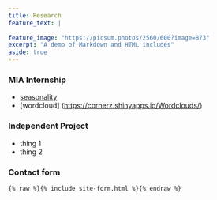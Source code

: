 ```yaml
---
title: Research
feature_text: |
  
feature_image: "https://picsum.photos/2560/600?image=873"
excerpt: "A demo of Markdown and HTML includes"
aside: true
---
```


### MIA Internship
* [seasonality](https://cornerz.shinyapps.io/MIA_Seasonality/)
* [wordcloud] (https://cornerz.shinyapps.io/Wordclouds/)

### Independent Project
* thing 1
* thing 2


### Contact form

``` html
{% raw %}{% include site-form.html %}{% endraw %}
```
